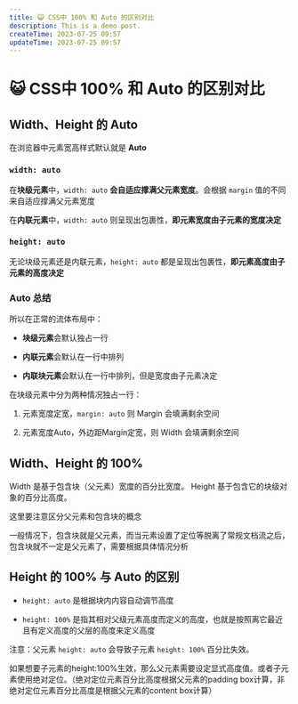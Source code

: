 ```yaml
---
title: 😺 CSS中 100% 和 Auto 的区别对比
description: This is a demo post.
createTime: 2023-07-25 09:57
updateTime: 2023-07-25 09:57
---
```


# 😺 CSS中 100% 和 Auto 的区别对比

## Width、Height 的 Auto

在浏览器中元素宽高样式默认就是 **Auto**

### `width: auto`

在**块级元素**中，`width: auto` **会自适应撑满父元素宽度**。会根据 `margin` 值的不同来自适应撑满父元素宽度

在**内联元素**中，`width: auto` 则呈现出包裹性，**即元素宽度由子元素的宽度决定**

### `height: auto`

无论块级元素还是内联元素，`height: auto` 都是呈现出包裹性，**即元素高度由子元素的高度决定**

### Auto 总结

所以在正常的流体布局中：

- **块级元素**会默认独占一行

- **内联元素**会默认在一行中排列

- **内联块元素**会默认在一行中排列，但是宽度由子元素决定

在块级元素中分为两种情况独占一行：

1. 元素宽度定宽，`margin: auto` 则 Margin 会填满剩余空间

2. 元素宽度Auto，外边距Margin定宽，则 Width 会填满剩余空间

## Width、Height 的 100%

Width 是基于包含块（父元素）宽度的百分比宽度。 Height 基于包含它的块级对象的百分比高度。

这里要注意区分父元素和包含块的概念

一般情况下，包含块就是父元素，而当元素设置了定位等脱离了常规文档流之后，包含块就不一定是父元素了，需要根据具体情况分析

## Height 的 100% 与 Auto 的区别

- `height: auto` 是根据块内内容自动调节高度

- `height: 100%` 是指其相对父级元素高度而定义的高度，也就是按照离它最近且有定义高度的父层的高度来定义高度

注意：父元素 `height: auto` 会导致子元素 `height: 100%` 百分比失效。

如果想要子元素的height:100%生效，那么父元素需要设定显式高度值。或者子元素使用绝对定位。（绝对定位元素百分比高度根据父元素的padding box计算，非绝对定位元素百分比高度是根据父元素的content box计算）
